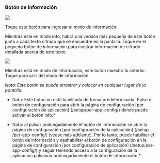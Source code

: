 <a name="button_info"></a>
### Botón de información


<div class="buttoncircle"><img src="/buttons/ic_info_outline_black_24dp.png"></img></div>

Toque este botón para ingresar al modo de información.

Mientras esté en modo info, habrá una versión más pequeña de este botón junto a cada texto cifrado que se encuentre en la pantalla.
Toque en el pequeño botón de información para mostrar información de cifrado detallada acerca de este texto.



<div class="buttoncircle"><img  src="/buttons/ic_not_interested_black_24dp.png"></img></div>

Mientras está en modo de información, este botón muestra lo anterior. Toque para salir del modo de información.

*Nota: Este botón se puede arrastrar y colocar en cualquier lugar de la pantalla.*

* Nota: Este botón no está habilitado de forma predeterminada. Pulse el botón de configuración para abrir la página de configuración [por configuración de aplicación] (/setup/per-app-config/) donde puede activar el botón info.*

* Nota: al pulsar prolongadamente el botón de información se abre la página de configuración [por configuración de la aplicación] (/setup /per-app-config/) (véase más adelante). Por lo tanto, puede habilitar el botón de información y deshabilitar el botón de configuración en la página de configuración [por configuración de aplicación] (/setup/per-app-config/) y seguir teniendo acceso a la configuración de la aplicación pulsando prolongadamente el botón de información.*